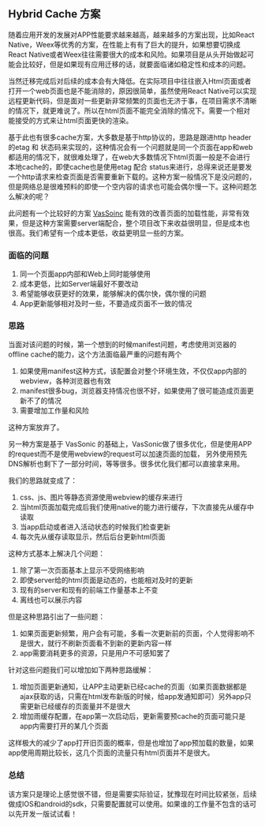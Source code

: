 ## Hybrid Cache 方案

  随着应用开发的发展对APP性能要求越来越高，越来越多的方案出现，比如React Native，Weex等优秀的方案，在性能上有有了巨大的提升，如果想要切换成React Native或者Weex往往需要很大的成本和风险。如果项目是从头开始做起可能会比较好，但是如果现有应用迁移的话，就要面临诸如稳定性和成本的问题。     

当然迁移完成后对后续的成本会有大降低。在实际项目中往往嵌入Html页面或者打开一个web页面也是不能消除的，原因很简单，虽然使用React Native可以实现远程更新代码，但是面对一些更新非常频繁的页面也无济于事，在项目需求不清晰的情况下，就更难说了。所以在html页面不能完全消除的情况下。需要一个相对能接受的方式来让html页面更快的渲染。   

基于此也有很多cache方案，大多数是基于http协议的，思路是跟进http header的etag 和 状态码来实现的，这种情况会有一个问题就是同一个页面在app和web都适用的情况下，就很难处理了，在web大多数情况下html页面一般是不会进行本地cache的，即使cache也是使用etag 配合 status来进行，总得来说还是要发一个http请求来检查页面是否需要重新下载的。这种方案一般情况下是没问题的，但是网络总是很难预料的即使一个空内容的请求也可能会偶尔慢一下。这种问题怎么解决的呢？

此问题有一个比较好的方案 [VasSoinc](!https://github.com/Tencent/VasSonic) 能有效的改善页面的加载性能，非常有效果，但是这种方案需要server端配合，整个项目改下来收益很明显，但是成本也很高。我们希望有一个成本更低，收益更明显一些的方案。


### 面临的问题

1. 同一个页面app内部和Web上同时能够使用
2. 成本更低，比如Server端最好不要改动
3. 希望能够收获更好的效果，能够解决的偶尔快，偶尔慢的问题
4. App更新能够相对及时一些，不要造成页面不一致的情况


### 思路

当面对该问题的时候，第一个想到的时候manifest问题，考虑使用浏览器的offline cache的能力，这个方法面临最严重的问题有两个    

1. 如果使用manifest这种方式，该配置会对整个环境生效，不仅仅app内部的webview，各种浏览器也有效
2. manifest很多bug，浏览器支持情况也很不好，如果使用了很可能造成页面更新不了的情况
3. 需要增加工作量和风险

这种方案放弃了。    


另一种方案是基于 VasSonic 的基础上，VasSonic做了很多优化，但是使用APP的request而不是使用webview的request可以加速页面的加载，
另外使用预先DNS解析也剩下了一部分时间，等等很多。很多优化我们都可以直接拿来用。 

我们的思路就变成了：
1. css、js、图片等静态资源使用webview的缓存来进行
2. 当html页面加载完成后我们使用native的能力进行缓存，下次直接先从缓存中读取
3. 当app启动或者进入活动状态的时候我们检查更新
4. 每次先从缓存读取显示，然后后台更新html页面

这种方式基本上解决几个问题：
1. 除了第一次页面基本上显示不受网络影响
2. 即使server给的html页面是动态的，也能相对及时的更新
3. 现有的server和现有的前端工作量基本上不变
4. 离线也可以展示内容

但是这种思路引出了一些问题：
1. 如果页面更新频繁，用户会有可能，多看一次更新前的页面，个人觉得影响不是很大，就行不刷新页面看不到新的更新内容一样
2. app需要消耗更多的资源，只是用户不可感知罢了

针对这些问题我们可以增加如下两种思路缓解：
1. 增加页面更新通知，让APP主动更新已经cache的页面（如果页面数据都是ajax获取的话，只需在html发布新版的时候，给app发通知即可）另外app只需更新已经缓存的页面量并不是很大
2. 增加雨缓存配置，在app第一次启动后，更新需要预cache的页面可能只是app内需要打开的某几个页面

这样极大的减少了app打开旧页面的概率，但是也增加了app预加载的数量，如果app使用周期比较长，这几个页面的流量只有html页面并不是很大。


### 总结

该方案只是理论上感觉很不错，但是需要实际验证，犹豫现在时间比较紧张，后续做成IOS和android的sdk，只需要配置就可以使用。如果谁的工作量不包含的话可以先开发一版试试看！



